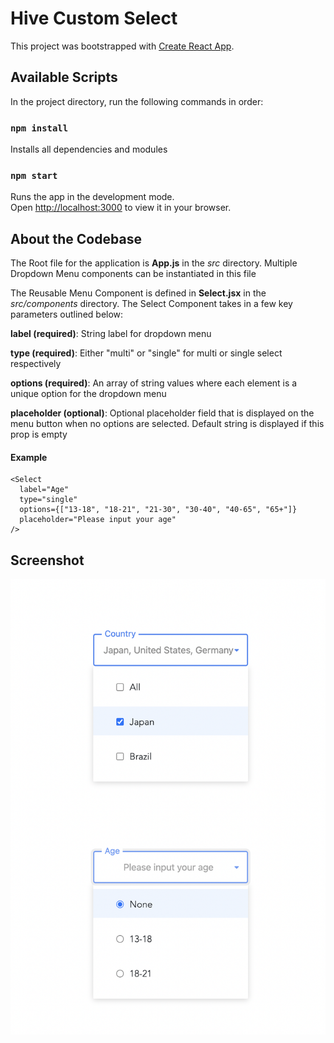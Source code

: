 # Hive Custom Select

This project was bootstrapped with [Create React App](https://github.com/facebook/create-react-app).

## Available Scripts

In the project directory, run the following commands in order:

### `npm install`

Installs all dependencies and modules

### `npm start`

Runs the app in the development mode.\
Open [http://localhost:3000](http://localhost:3000) to view it in your browser.

## About the Codebase

The Root file for the application is **App.js** in the *src* directory. Multiple Dropdown Menu components can be instantiated in this file

The Reusable Menu Component is defined in **Select.jsx** in the *src/components* directory. The Select Component takes in a few key parameters outlined below:

**label (required)**: String label for dropdown menu

**type (required)**: Either "multi" or "single" for multi or single select respectively

**options (required)**: An array of string values where each element is a unique option for the dropdown menu

**placeholder (optional)**: Optional placeholder field that is displayed on the menu button when no options are selected. Default string is displayed if this prop is empty

#### Example

```
<Select
  label="Age"
  type="single"
  options={["13-18", "18-21", "21-30", "30-40", "40-65", "65+"]}
  placeholder="Please input your age"
/>

```

## Screenshot

![alt text](/public/dropdown.png)
